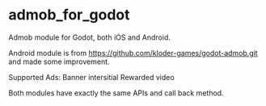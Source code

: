 # admob_for_godot
Admob module for Godot, both iOS and Android.

Android module is from https://github.com/kloder-games/godot-admob.git and made some improvement.


Supported Ads:
Banner
intersitial
Rewarded video

Both modules have exactly the same APIs and call back method.



